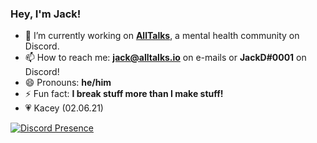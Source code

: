 ### Hey, I'm Jack!

- 🔭 I’m currently working on **[AllTalks](https://github.com/AllTalks)**, a mental health community on Discord.
- 📫 How to reach me: **jack@alltalks.io** on e-mails or **JackD#0001** on Discord!
- 😄 Pronouns: **he/him**
- ⚡ Fun fact: **I break stuff more than I make stuff!**
- 💗 Kacey (02.06.21)

[![Discord Presence](https://lanyard-profile-readme.vercel.app/api/848302151402520576)](https://discord.com/users/848302151402520576)
